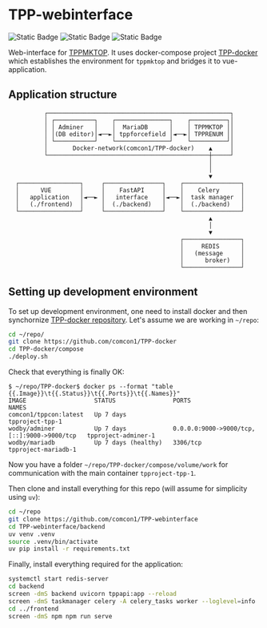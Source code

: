 # TPP-webinterface

![Static Badge](https://img.shields.io/badge/Powered_by-Celery-blue?logo=celery)
![Static Badge](https://img.shields.io/badge/Powered_by-FastApi-009485?logo=fastapi)
![Static Badge](https://img.shields.io/badge/Powered_by-vue_2.7.x-blue?logo=vue.js)


Web-interface for [TPPMKTOP](https://github.com/comcon1/TopologyPreProcessor). It uses docker-compose project [TPP-docker](https://github.com/comcon1/TPP-docker) which establishes the environment for `tppmktop` and bridges it to vue-application.

## Application structure
                                                         
```                                                                     
          ┌───────────────────────────────────────────────────┐      
          │ ┌───────────┐    ┌───────────────┐    ┌──────────┐│      
          │ │ Adminer   │    │  MariaDB      │    │ TPPMKTOP ││      
          │ │(DB editor)│◄──►│ tppforcefield │◄──►│ TPPRENUM ││      
          │ └───────────┘    └───────────────┘    └──────────┘│      
          │       Docker-network(comcon1/TPP-docker)    ▲     │      
          └─────────────────────────────────────────────┼─────┘      
                                                        │            
                                                        │            
                                                        ▼            
  ┌─────────────────┐     ┌────────────────┐    ┌────────────────┐   
  │      VUE        │     │    FastAPI     │    │    Celery      │   
  │   application   │◄──► │   interface    │◄──►│  task manager  │   
  │   (./frontend)  │     │  (./backend)   │    │  (./backend)   │   
  └─────────────────┘     └────────────────┘    └────────────────┘   
                                                        ▲            
                                                        │            
                                                        ▼            
                                                ┌────────────────┐   
                                                │     REDIS      │   
                                                │   (message     │   
                                                │      broker)   │   
                                                └────────────────┘   
```

## Setting up development environment

To set up development environment, one need to install docker and then synchornize [TPP-docker repository](https://github.com/comcon1/TPP-docker). Let's assume we are working in `~/repo`:

```bash
cd ~/repo/
git clone https://github.com/comcon1/TPP-docker
cd TPP-docker/compose
./deploy.sh
```

Check that everything is finally OK:

```
$ ~/repo/TPP-docker$ docker ps --format "table {{.Image}}\t{{.Status}}\t{{.Ports}}\t{{.Names}}"
IMAGE                   STATUS                PORTS                                         NAMES
comcon1/tppcon:latest   Up 7 days                                                           tpproject-tpp-1
wodby/adminer           Up 7 days             0.0.0.0:9000->9000/tcp, [::]:9000->9000/tcp   tpproject-adminer-1
wodby/mariadb           Up 7 days (healthy)   3306/tcp                                      tpproject-mariadb-1
```

Now you have a folder `~/repo/TPP-docker/compose/volume/work` for communication with the main container `tpproject-tpp-1`.

Then clone and install everything for this repo (will assume for simplicity using `uv`):
```bash
cd ~/repo
git clone https://github.com/comcon1/TPP-webinterface
cd TPP-webinterface/backend
uv venv .venv
source .venv/bin/activate
uv pip install -r requirements.txt
```

Finally, install everything required for the application:
```bash
systemctl start redis-server
cd backend
screen -dmS backend uvicorn tppapi:app --reload
screen -dmS taskmanager celery -A celery_tasks worker --loglevel=info
cd ../frontend
screen -dmS npm npm run serve
```